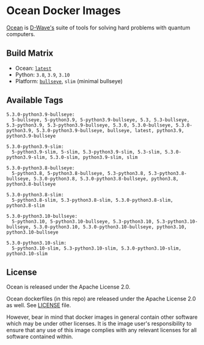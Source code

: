 # Ocean Docker Images

[Ocean](https://docs.ocean.dwavesys.com/en/stable) is
[D-Wave's](<https://www.dwavesys.com>) suite of tools for solving hard problems
with quantum computers.

## Build Matrix

- Ocean: [`latest`](https://github.com/dwavesystems/dwave-ocean-sdk/releases)
- Python: `3.8`, `3.9`, `3.10`
- Platform: [`bullseye`](https://wiki.debian.org/DebianBullseye), `slim` (minimal bullseye)

## Available Tags

```
5.3.0-python3.9-bullseye:
  5-bullseye, 5-python3.9, 5-python3.9-bullseye, 5.3, 5.3-bullseye, 5.3-python3.9, 5.3-python3.9-bullseye, 5.3.0, 5.3.0-bullseye, 5.3.0-python3.9, 5.3.0-python3.9-bullseye, bullseye, latest, python3.9, python3.9-bullseye

5.3.0-python3.9-slim:
  5-python3.9-slim, 5-slim, 5.3-python3.9-slim, 5.3-slim, 5.3.0-python3.9-slim, 5.3.0-slim, python3.9-slim, slim

5.3.0-python3.8-bullseye:
  5-python3.8, 5-python3.8-bullseye, 5.3-python3.8, 5.3-python3.8-bullseye, 5.3.0-python3.8, 5.3.0-python3.8-bullseye, python3.8, python3.8-bullseye

5.3.0-python3.8-slim:
  5-python3.8-slim, 5.3-python3.8-slim, 5.3.0-python3.8-slim, python3.8-slim

5.3.0-python3.10-bullseye:
  5-python3.10, 5-python3.10-bullseye, 5.3-python3.10, 5.3-python3.10-bullseye, 5.3.0-python3.10, 5.3.0-python3.10-bullseye, python3.10, python3.10-bullseye

5.3.0-python3.10-slim:
  5-python3.10-slim, 5.3-python3.10-slim, 5.3.0-python3.10-slim, python3.10-slim
```

## License

Ocean is released under the Apache License 2.0.

Ocean dockerfiles (in this repo) are released under the Apache License 2.0 as well.
See [LICENSE](./LICENSE) file.

However, bear in mind that docker images in general contain other software which
may be under other licenses. It is the image user's responsibility to ensure
that any use of this image complies with any relevant licenses for all software
contained within.
